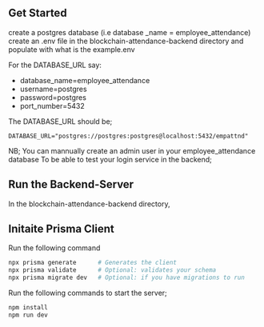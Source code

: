 ## Get Started

create a postgres database (i.e database _name = employee_attendance)
create an .env file in the blockchain-attendance-backend directory and populate with what is the example.env


For the DATABASE_URL
say:
- database_name=employee_attendance
- username=postgres
- password=postgres
- port_number=5432

The DATABASE_URL should be;
    
    DATABASE_URL="postgres://postgres:postgres@localhost:5432/empattnd"


NB; You can mannually create an admin user in your employee_attendance database To be able to test your login service in the backend;

## Run the Backend-Server
 In the blockchain-attendance-backend directory, 

## Initaite Prisma Client
Run the following command
```bash
npx prisma generate      # Generates the client
npx prisma validate      # Optional: validates your schema
npx prisma migrate dev   # Optional: if you have migrations to run
```

 Run the following commands to start the server;
 
 ```bash
 npm install
 npm run dev
 ```